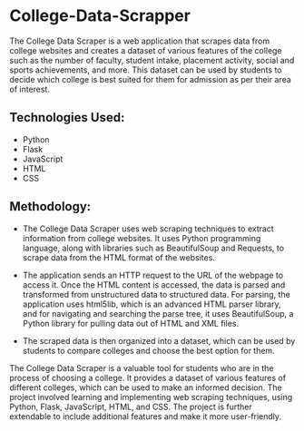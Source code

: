 # College-Data-Scrapper
 
The College Data Scraper is a web application that scrapes data from college websites and creates a dataset of various features of the college such as the number of faculty, student intake, placement activity, social and sports achievements, and more. This dataset can be used by students to decide which college is best suited for them for admission as per their area of interest.

## Technologies Used:

- Python
- Flask
- JavaScript
- HTML
- CSS

## Methodology:
- The College Data Scraper uses web scraping techniques to extract information from college websites. It uses Python programming language, along with libraries such as BeautifulSoup and Requests, to scrape data from the HTML format of the websites.

- The application sends an HTTP request to the URL of the webpage to access it. Once the HTML content is accessed, the data is parsed and transformed from unstructured data to structured data. For parsing, the application uses html5lib, which is an advanced HTML parser library, and for navigating and searching the parse tree, it uses BeautifulSoup, a Python library for pulling data out of HTML and XML files.

- The scraped data is then organized into a dataset, which can be used by students to compare colleges and choose the best option for them.

The College Data Scraper is a valuable tool for students who are in the process of choosing a college. It provides a dataset of various features of different colleges, which can be used to make an informed decision. The project involved learning and implementing web scraping techniques, using Python, Flask, JavaScript, HTML, and CSS. The project is further extendable to include additional features and make it more user-friendly.
